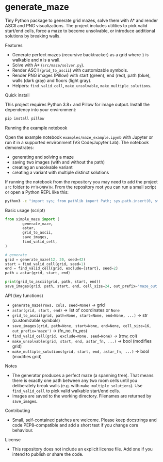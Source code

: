 # generate_maze

Tiny Python package to generate grid mazes, solve them with A* and render
ASCII and PNG visualizations. The project includes utilities to pick valid
start/end cells, force a maze to become unsolvable, or introduce additional
solutions by breaking walls.

Features
- Generate perfect mazes (recursive backtracker) as a grid where `1` is
	walkable and `0` is a wall.
- Solve with A* (`src/maze/solver.py`).
- Render ASCII (`grid_to_ascii`) with customizable symbols.
- Render PNG images (Pillow) with start (green), end (red), path (blue),
	walls (dark gray) and floors (light gray).
- Helpers: `find_valid_cell`, `make_unsolvable`, `make_multiple_solutions`.

Quick install

This project requires Python 3.8+ and Pillow for image output. Install the
dependency into your environment:

```bash
pip install pillow
```

Running the example notebook

Open the example notebook `examples/maze_example.ipynb` with Jupyter or run it
in a supported environment (VS Code/Jupyter Lab). The notebook demonstrates:
- generating and solving a maze
- saving two images (with and without the path)
- creating an unsolvable variant
- creating a variant with multiple distinct solutions

If running the notebook from the repository you may need to add the project
`src` folder to `PYTHONPATH`. From the repository root you can run a small
script or open a Python REPL like this:

```bash
python3 -c "import sys; from pathlib import Path; sys.path.insert(0, str(Path('src').resolve())); from simple_maze import generate_maze, astar, grid_to_ascii; g=generate_maze(12,20,seed=42); print(grid_to_ascii(g, None))"
```

Basic usage (script)

```python
from simple_maze import (
		generate_maze,
		astar,
		grid_to_ascii,
		save_images,
		find_valid_cell,
)

# generate
grid = generate_maze(12, 20, seed=42)
start = find_valid_cell(grid, seed=1)
end = find_valid_cell(grid, exclude={start}, seed=2)
path = astar(grid, start, end)

print(grid_to_ascii(grid, path, start, end))
save_images(grid, path, start, end, cell_size=24, out_prefix='maze_out')
```

API (key functions)
- `generate_maze(rows, cols, seed=None)` -> grid
- `astar(grid, start, end)` -> list of coordinates or `None`
- `grid_to_ascii(grid, path=None, start=None, end=None, ...)` -> str (customizable symbols)
- `save_images(grid, path=None, start=None, end=None, cell_size=16, out_prefix='maze')` -> (fn_no, fn_yes)
- `find_valid_cell(grid, exclude=None, seed=None)` -> (row, col)
- `make_unsolvable(grid, start, end, astar_fn, ...)` -> bool (modifies grid)
- `make_multiple_solutions(grid, start, end, astar_fn, ...)` -> bool (modifies grid)

Notes
- The generator produces a perfect maze (a spanning tree). That means there
	is exactly one path between any two room cells until you deliberately
	break walls (e.g. with `make_multiple_solutions`). Use `find_valid_cell`
	to pick valid walkable start/end cells.
- Images are saved to the working directory. Filenames are returned by
	`save_images`.

Contributing
- Small, self-contained patches are welcome. Please keep docstrings and
	code PEP8-compatible and add a short test if you change core behaviour.

License
- This repository does not include an explicit license file. Add one if you
	intend to publish or share the code.
